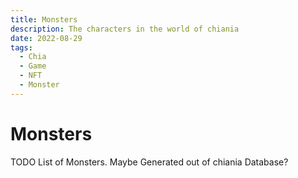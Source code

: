 ```yaml
---
title: Monsters
description: The characters in the world of chiania
date: 2022-08-29
tags:
  - Chia
  - Game
  - NFT
  - Monster
---
```


# Monsters

TODO List of Monsters. Maybe Generated out of chiania Database?
